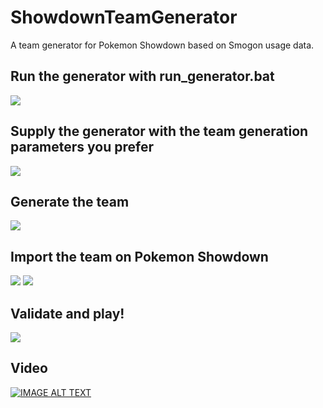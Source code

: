 # ShowdownTeamGenerator
A team generator for Pokemon Showdown based on Smogon usage data.

## Run the generator with run_generator.bat
[![](https://cdn.discordapp.com/attachments/1099804589684969593/1103748614079127642/1.PNG)]()
## Supply the generator with the team generation parameters you prefer
[![](https://media.discordapp.net/attachments/1099804589684969593/1103748614334984322/2.PNG)]()
## Generate the team
[![](https://media.discordapp.net/attachments/1099804589684969593/1103748614980898897/3.PNG)]()
## Import the team on Pokemon Showdown
[![](https://media.discordapp.net/attachments/1099804589684969593/1103748615291281478/4.PNG)]()
[![](https://media.discordapp.net/attachments/1099804589684969593/1103748615551332383/5.PNG)]()
## Validate and play!
[![](https://cdn.discordapp.com/attachments/1099804589684969593/1103748615878479993/6.PNG)]()

## Video
[![IMAGE ALT TEXT](http://img.youtube.com/vi/iry5g_nHRZg/0.jpg)](http://www.youtube.com/watch?v=iry5g_nHRZg "Pokemon Showdown Team Generator showcase")
